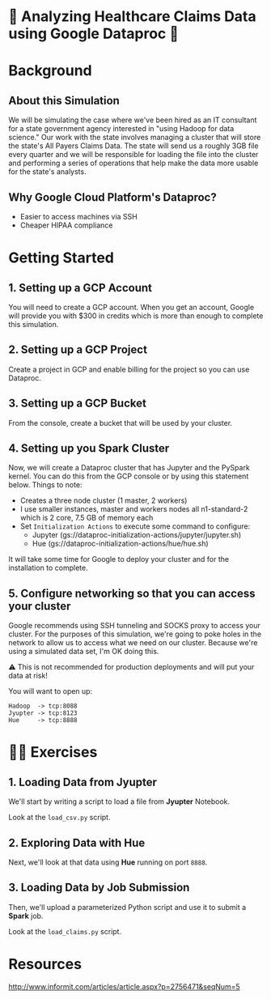 # :hospital: Analyzing Healthcare Claims Data using Google Dataproc :microscope:
# Background
## About this Simulation
We will be simulating the case where we've been hired as an IT consultant for a state government agency interested in "using Hadoop for data science." Our work with the state involves managing a cluster that will store the state's All Payers Claims Data. The state will send us a roughly 3GB file every quarter and we will be responsible for loading the file into the cluster and performing a series of operations that help make the data more usable for the state's analysts.
## Why Google Cloud Platform's Dataproc?
* Easier to access machines via SSH
* Cheaper HIPAA compliance


# Getting Started
## 1. Setting up a GCP Account
You will need to create a GCP account. When you get an account, Google will provide you with $300 in credits which is more than enough to complete this simulation.

## 2. Setting up a GCP Project
Create a project in GCP and enable billing for the project so you can use Dataproc.

## 3. Setting up a GCP Bucket
From the console, create a bucket that will be used by your cluster.

## 4. Setting up you Spark Cluster
Now, we will create a Dataproc cluster that has Jupyter and the PySpark kernel. You can do this from the GCP console or by using this statement below. Things to note:
* Creates a three node cluster (1 master, 2 workers)
* I use smaller instances, master and workers nodes all n1-standard-2 which is 2 core, 7.5 GB of memory each
* Set `Initialization Actions` to execute some command to configure:
  * Jupyter (gs://dataproc-initialization-actions/jupyter/jupyter.sh)
  * Hue (gs://dataproc-initialization-actions/hue/hue.sh)

It will take some time for Google to deploy your cluster and for the installation to complete.

## 5. Configure networking so that you can access your cluster
Google recommends using SSH tunneling and SOCKS proxy to access your cluster. For the purposes of this simulation, we're going to poke holes in the network to allow us to access what we need on our cluster. Because we're using a simulated data set, I'm OK doing this.

:warning: This is not recommended for production deployments and will put your data at risk!

You will want to open up:
```
Hadoop  -> tcp:8088
Jyupter -> tcp:8123
Hue     -> tcp:8888
```
# :weight_lifting_man: Exercises

## 1. Loading Data from Jyupter
We'll start by writing a script to load a file from **Jyupter** Notebook.

Look at the `load_csv.py` script.

## 2. Exploring Data with Hue
Next, we'll look at that data using **Hue** running on port `8888`.

## 3. Loading Data by Job Submission
Then, we'll upload a parameterized Python script and use it to submit a **Spark** job.

Look at the `load_claims.py` script.

# Resources
http://www.informit.com/articles/article.aspx?p=2756471&seqNum=5
